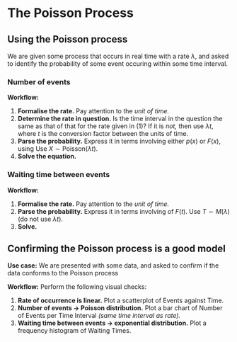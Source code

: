 # The Poisson Process

## Using the Poisson process

We are given some process that occurs in real time with a rate $\lambda$, and asked to identify the probability of some event occuring within some time interval.

### Number of events

**Workflow:**

1. **Formalise the rate.** Pay attention to the *unit of time.*
2. **Determine the rate in question.** Is the time interval in the question the same as that of that for the rate given in (1)? If it is *not,* then use $\lambda t$, where $t$ is the conversion factor between the units of time.
3. **Parse the probability.** Express it in terms involving either $p(x)$ or $F(x)$, using Use $X \sim \text{Poisson}(\lambda t)$.
4. **Solve the equation.**

### Waiting time between events

**Workflow:**

1. **Formalise the rate.** Pay attention to the *unit of time.*
2. **Parse the probability.** Express it in terms involving of $F(t)$. Use $T \sim M(\lambda)$ (do not use $\lambda t$).
3. **Solve.**

## Confirming the Poisson process is a good model

**Use case:** We are presented with some data, and asked to confirm if the data conforms to the Poisson process

**Workflow:** Perform the following visual checks:

1. **Rate of occurrence is linear.** Plot a scatterplot of Events against Time.
2. **Number of events $\to$ Poisson distribution.** Plot a bar chart of Number of Events per Time Interval *(same time interval as rate).*
3. **Waiting time between events $\to$ exponential distribution.** Plot a frequency histogram of Waiting Times.
